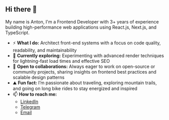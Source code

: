 ## Hi there 👋

My name is Anton, I'm a Frontend Developer with 3+ years of experience building high-performance web applications using React.js, Next.js, and TypeScript.

- ⚡ **What I do:** Architect front-end systems with a focus on code quality, readability, and maintainability
- 🔭 **Currently exploring:** Experimenting with advanced render techniques for lightning-fast load times and effective SEO  
- 🤝 **Open to collaborations:** Always eager to work on open-source or community projects, sharing insights on frontend best practices and scalable design patterns
- ⛰️ **Fun fact:** I’m passionate about traveling, exploring mountain trails, and going on long bike rides to stay energized and inspired  
- 📫 **How to reach me:**  
  - [LinkedIn](https://www.linkedin.com/in/anton-fomichev/)  
  - [Telegram](https://t.me/merl0ne)  
  - [Email](mailto:heartisformerlo@gmail.com)
